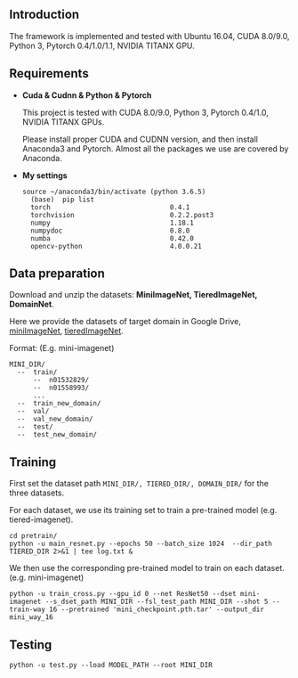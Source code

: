 ## Introduction

The framework is implemented and tested with Ubuntu 16.04, CUDA 8.0/9.0, Python 3, Pytorch 0.4/1.0/1.1, NVIDIA TITANX GPU. 

## Requirements

- **Cuda & Cudnn & Python & Pytorch**

    This project is tested with CUDA 8.0/9.0, Python 3, Pytorch 0.4/1.0, NVIDIA TITANX GPUs.

    Please install proper CUDA and CUDNN version, and then install Anaconda3 and Pytorch. Almost all the packages we use are covered by Anaconda.

- **My settings**

  ```shell
  source ~/anaconda3/bin/activate (python 3.6.5)
	(base)  pip list
	torch                              0.4.1
	torchvision                        0.2.2.post3
	numpy                              1.18.1
	numpydoc                           0.8.0
	numba                              0.42.0
	opencv-python                      4.0.0.21
  ```


## Data preparation

Download and unzip the datasets: **MiniImageNet, TieredImageNet, DomainNet**.

Here we provide the datasets of target domain in Google Drive, [miniImageNet](https://drive.google.com/file/d/1Yxzw2kJarXCV2tldKzXt6rlGqcLuv24W), [tieredImageNet](https://drive.google.com/file/d/1Unqwgiuoy7br8vKiEZo8Jhib-eNDxc5p).

Format:
(E.g. mini-imagenet)
  ```shell
MINI_DIR/
    --  train/
        --  n01532829/
        --  n01558993/
        ...
    --  train_new_domain/
    --  val/
    --  val_new_domain/
    --  test/
    --  test_new_domain/
  ```


## Training

First set the dataset path `MINI_DIR/, TIERED_DIR/, DOMAIN_DIR/` for the three datasets.

For each dataset, we use its training set to train a pre-trained model (e.g. tiered-imagenet).

``` 
cd pretrain/
python -u main_resnet.py --epochs 50 --batch_size 1024  --dir_path TIERED_DIR 2>&1 | tee log.txt &
```

We then use the corresponding pre-trained model to train on each dataset. (e.g. mini-imagenet)

```
python -u train_cross.py --gpu_id 0 --net ResNet50 --dset mini-imagenet --s_dset_path MINI_DIR --fsl_test_path MINI_DIR --shot 5 --train-way 16 --pretrained 'mini_checkpoint.pth.tar' --output_dir mini_way_16
```


## Testing

```
python -u test.py --load MODEL_PATH --root MINI_DIR
```

